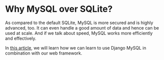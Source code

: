 
# Why MySQL over SQLite?
As compared to the default SQLite, MySQL is more secured and is highly advanced, too. It can even handle a good amount of data and hence can be used at scale. And if we talk about speed, MySQL works more efficiently and effectively.

In [this article](https://www.askpython.com/django/django-mysql), we will learn how we can learn to use Django MySQL in combination with our web framework.

